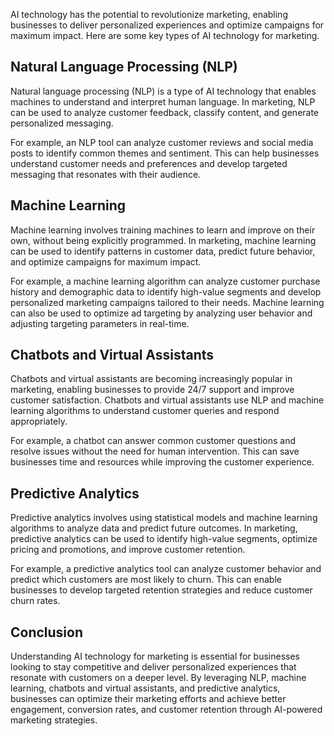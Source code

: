 
AI technology has the potential to revolutionize marketing, enabling businesses to deliver personalized experiences and optimize campaigns for maximum impact. Here are some key types of AI technology for marketing.

Natural Language Processing (NLP)
---------------------------------

Natural language processing (NLP) is a type of AI technology that enables machines to understand and interpret human language. In marketing, NLP can be used to analyze customer feedback, classify content, and generate personalized messaging.

For example, an NLP tool can analyze customer reviews and social media posts to identify common themes and sentiment. This can help businesses understand customer needs and preferences and develop targeted messaging that resonates with their audience.

Machine Learning
----------------

Machine learning involves training machines to learn and improve on their own, without being explicitly programmed. In marketing, machine learning can be used to identify patterns in customer data, predict future behavior, and optimize campaigns for maximum impact.

For example, a machine learning algorithm can analyze customer purchase history and demographic data to identify high-value segments and develop personalized marketing campaigns tailored to their needs. Machine learning can also be used to optimize ad targeting by analyzing user behavior and adjusting targeting parameters in real-time.

Chatbots and Virtual Assistants
-------------------------------

Chatbots and virtual assistants are becoming increasingly popular in marketing, enabling businesses to provide 24/7 support and improve customer satisfaction. Chatbots and virtual assistants use NLP and machine learning algorithms to understand customer queries and respond appropriately.

For example, a chatbot can answer common customer questions and resolve issues without the need for human intervention. This can save businesses time and resources while improving the customer experience.

Predictive Analytics
--------------------

Predictive analytics involves using statistical models and machine learning algorithms to analyze data and predict future outcomes. In marketing, predictive analytics can be used to identify high-value segments, optimize pricing and promotions, and improve customer retention.

For example, a predictive analytics tool can analyze customer behavior and predict which customers are most likely to churn. This can enable businesses to develop targeted retention strategies and reduce customer churn rates.

Conclusion
----------

Understanding AI technology for marketing is essential for businesses looking to stay competitive and deliver personalized experiences that resonate with customers on a deeper level. By leveraging NLP, machine learning, chatbots and virtual assistants, and predictive analytics, businesses can optimize their marketing efforts and achieve better engagement, conversion rates, and customer retention through AI-powered marketing strategies.

